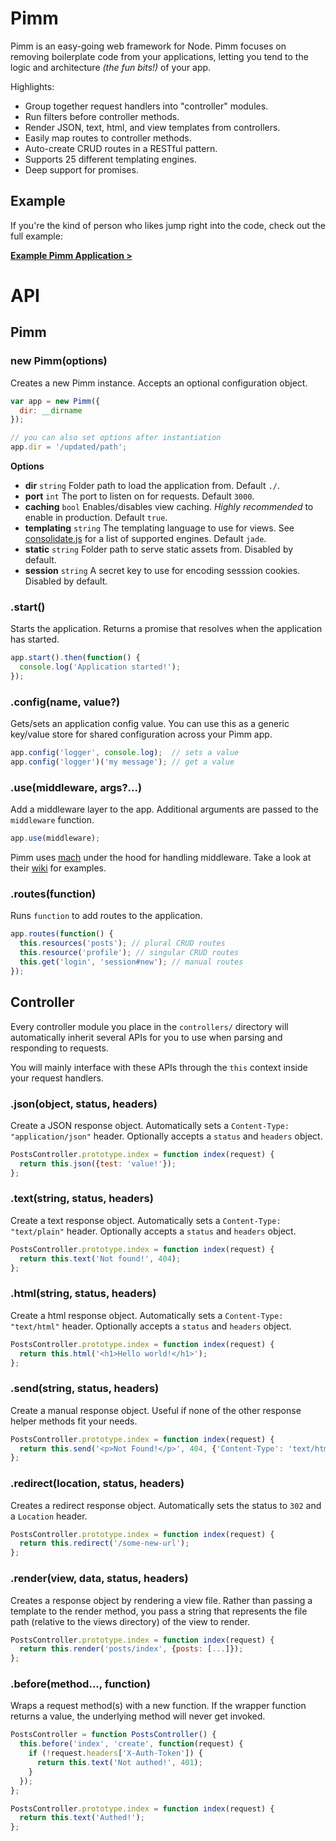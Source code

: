 Pimm
====

Pimm is an easy-going web framework for Node. Pimm focuses on removing boilerplate code from your
applications, letting you tend to the logic and architecture _(the fun bits!)_ of your app.

Highlights:

- Group together request handlers into "controller" modules.
- Run filters before controller methods.
- Render JSON, text, html, and view templates from controllers.
- Easily map routes to controller methods.
- Auto-create CRUD routes in a RESTful pattern.
- Supports 25 different templating engines.
- Deep support for promises.

## Example

If you're the kind of person who likes jump right into the code, check out the full example:

__[Example Pimm Application >](https://github.com/stevenschobert/pimm/tree/master/example)__


API
===

## Pimm

### new Pimm(options)

Creates a new Pimm instance. Accepts an optional configuration object.

```js
var app = new Pimm({
  dir: __dirname
});

// you can also set options after instantiation
app.dir = '/updated/path';
```

**Options**

- **dir** `string` Folder path to load the application from. Default `./`.
- **port** `int` The port to listen on for requests. Default `3000`.
- **caching** `bool` Enables/disables view caching. _Highly recommended_ to enable in
  production. Default `true`.
- **templating** `string` The templating language to use for views. See
  [consolidate.js](https://github.com/visionmedia/consolidate.js/) for a list of supported engines.
  Default `jade`.
- **static** `string` Folder path to serve static assets from. Disabled by default.
- **session** `string` A secret key to use for encoding sesssion cookies. Disabled by default.

### .start()

Starts the application. Returns a promise that resolves when the application has started.

```js
app.start().then(function() {
  console.log('Application started!');
});
```

### .config(name, value?)

Gets/sets an application config value. You can use this as a generic key/value store for shared
configuration across your Pimm app.

```js
app.config('logger', console.log);  // sets a value
app.config('logger')('my message'); // get a value
```

### .use(middleware, args?...)

Add a middleware layer to the app. Additional arguments are passed to the `middleware` function.

```js
app.use(middleware);
```

Pimm uses [mach](https://github.com/mjackson/mach) under the hood for handling middleware. Take a
look at their [wiki](https://github.com/mjackson/mach/wiki/Middleware) for examples.

### .routes(function)

Runs `function` to add routes to the application.

```js
app.routes(function() {
  this.resources('posts'); // plural CRUD routes
  this.resource('profile'); // singular CRUD routes
  this.get('login', 'session#new'); // manual routes
});
```

## Controller

Every controller module you place in the `controllers/` directory will automatically inherit several
APIs for you to use when parsing and responding to requests.

You will mainly interface with these APIs through the `this` context inside your request handlers.

### .json(object, status, headers)

Create a JSON response object. Automatically sets a `Content-Type: "application/json"` header.
Optionally accepts a `status` and `headers` object.

```js
PostsController.prototype.index = function index(request) {
  return this.json({test: 'value!'});
};
```

### .text(string, status, headers)

Create a text response object. Automatically sets a `Content-Type: "text/plain"` header.
Optionally accepts a `status` and `headers` object.

```js
PostsController.prototype.index = function index(request) {
  return this.text('Not found!', 404);
};
```

### .html(string, status, headers)

Create a html response object. Automatically sets a `Content-Type: "text/html"` header.
Optionally accepts a `status` and `headers` object.

```js
PostsController.prototype.index = function index(request) {
  return this.html('<h1>Hello world!</h1>');
};
```

### .send(string, status, headers)

Create a manual response object. Useful if none of the other response helper methods fit your needs.

```js
PostsController.prototype.index = function index(request) {
  return this.send('<p>Not Found!</p>', 404, {'Content-Type': 'text/html'});
};
```

### .redirect(location, status, headers)

Creates a redirect response object. Automatically sets the status to `302` and a `Location` header.

```js
PostsController.prototype.index = function index(request) {
  return this.redirect('/some-new-url');
};
```

### .render(view, data, status, headers)

Creates a response object by rendering a view file. Rather than passing a template to the render
method, you pass a string that represents the file path (relative to the views directory) of the
view to render.

```js
PostsController.prototype.index = function index(request) {
  return this.render('posts/index', {posts: [...]});
};
```

### .before(method..., function)

Wraps a request method(s) with a new function. If the wrapper function returns a value, the
underlying method will never get invoked.

```js
PostsController = function PostsController() {
  this.before('index', 'create', function(request) {
    if (!request.headers['X-Auth-Token']) {
      return this.text('Not authed!', 401);
    }
  });
};

PostsController.prototype.index = function index(request) {
  return this.text('Authed!');
};
```
